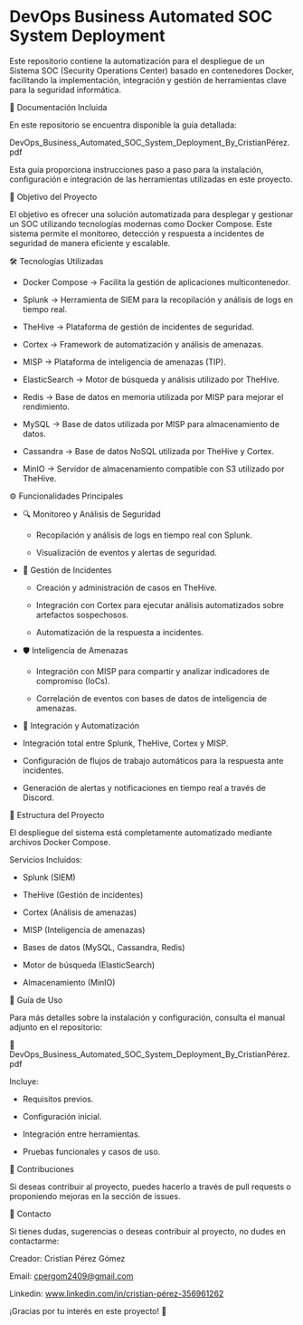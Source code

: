 # DevOps Business Automated SOC System Deployment

Este repositorio contiene la automatización para el despliegue de un Sistema SOC (Security Operations Center) basado en contenedores Docker, facilitando la implementación, integración y gestión de herramientas clave para la seguridad informática.

📖 Documentación Incluida

En este repositorio se encuentra disponible la guía detallada:

DevOps_Business_Automated_SOC_System_Deployment_By_CristianPérez.pdf

Esta guía proporciona instrucciones paso a paso para la instalación, configuración e integración de las herramientas utilizadas en este proyecto.

🚀 Objetivo del Proyecto

El objetivo es ofrecer una solución automatizada para desplegar y gestionar un SOC utilizando tecnologías modernas como Docker Compose. Este sistema permite el monitoreo, detección y respuesta a incidentes de seguridad de manera eficiente y escalable.

🛠️ Tecnologías Utilizadas

- Docker Compose → Facilita la gestión de aplicaciones multicontenedor.

- Splunk → Herramienta de SIEM para la recopilación y análisis de logs en tiempo real.

- TheHive → Plataforma de gestión de incidentes de seguridad.

- Cortex → Framework de automatización y análisis de amenazas.

- MISP → Plataforma de inteligencia de amenazas (TIP).

- ElasticSearch → Motor de búsqueda y análisis utilizado por TheHive.

- Redis → Base de datos en memoria utilizada por MISP para mejorar el rendimiento.

- MySQL → Base de datos utilizada por MISP para almacenamiento de datos.

- Cassandra → Base de datos NoSQL utilizada por TheHive y Cortex.

- MinIO → Servidor de almacenamiento compatible con S3 utilizado por TheHive.

⚙️ Funcionalidades Principales

- 🔍 Monitoreo y Análisis de Seguridad

  - Recopilación y análisis de logs en tiempo real con Splunk.

  - Visualización de eventos y alertas de seguridad.

- 📂 Gestión de Incidentes

  - Creación y administración de casos en TheHive.

  - Integración con Cortex para ejecutar análisis automatizados sobre artefactos sospechosos.

  - Automatización de la respuesta a incidentes.

- 🛡️ Inteligencia de Amenazas

  - Integración con MISP para compartir y analizar indicadores de compromiso (IoCs).

  - Correlación de eventos con bases de datos de inteligencia de amenazas.

- 🔄 Integración y Automatización

- Integración total entre Splunk, TheHive, Cortex y MISP.

- Configuración de flujos de trabajo automáticos para la respuesta ante incidentes.

- Generación de alertas y notificaciones en tiempo real a través de Discord.

📂 Estructura del Proyecto

El despliegue del sistema está completamente automatizado mediante archivos Docker Compose.

Servicios Incluidos:

- Splunk (SIEM)

- TheHive (Gestión de incidentes)

- Cortex (Análisis de amenazas)

- MISP (Inteligencia de amenazas)

- Bases de datos (MySQL, Cassandra, Redis)

- Motor de búsqueda (ElasticSearch)

- Almacenamiento (MinIO)

📜 Guía de Uso

Para más detalles sobre la instalación y configuración, consulta el manual adjunto en el repositorio:

📖 DevOps_Business_Automated_SOC_System_Deployment_By_CristianPérez.pdf

Incluye:

- Requisitos previos.

- Configuración inicial.

- Integración entre herramientas.

- Pruebas funcionales y casos de uso.

🤝 Contribuciones

Si deseas contribuir al proyecto, puedes hacerlo a través de pull requests o proponiendo mejoras en la sección de issues.

👤 Contacto

Si tienes dudas, sugerencias o deseas contribuir al proyecto, no dudes en contactarme:

Creador: Cristian Pérez Gómez

Email: cpergom2409@gmail.com

Linkedin: www.linkedin.com/in/cristian-pérez-356961262


¡Gracias por tu interés en este proyecto! 🚀

